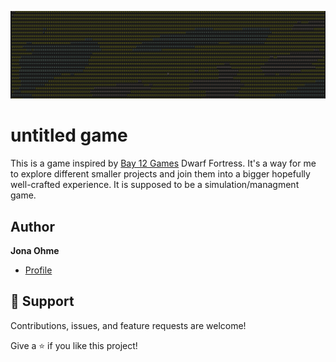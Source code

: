 ![Banner](assets/readme/pic.png)

# untitled game

This is a game inspired by [Bay 12 Games](https://bay12games.com/) Dwarf Fortress. It's a way for me to explore different smaller projects and join them into a bigger hopefully well-crafted experience. It is supposed to be a simulation/managment game.


## Author

**Jona Ohme**

- [Profile](https://github.com/ohnchen "ohnchen")

## 🤝 Support

Contributions, issues, and feature requests are welcome!

Give a ⭐️ if you like this project!
